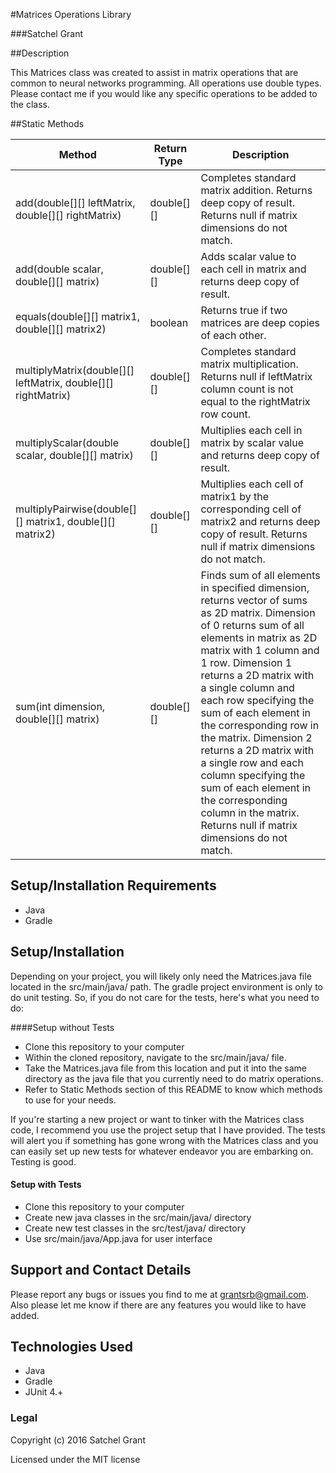 #Matrices Operations Library

###Satchel Grant

##Description

This Matrices class was created to assist in matrix operations that are common to neural networks programming. All operations use double types. Please contact me if you would like any specific operations to be added to the class.

##Static Methods

Method | Return Type | Description
---------------|-------|--------
add(double[][] leftMatrix, double[][] rightMatrix) | double[][] | Completes standard matrix addition. Returns deep copy of result. Returns null if matrix dimensions do not match.
add(double scalar, double[][] matrix) | double[][] | Adds scalar value to each cell in matrix and returns deep copy of result.
equals(double[][] matrix1, double[][] matrix2) | boolean | Returns true if two matrices are deep copies of each other.
multiplyMatrix(double[][] leftMatrix, double[][] rightMatrix) | double[][] | Completes standard matrix multiplication. Returns null if leftMatrix column count is not equal to the rightMatrix row count.
multiplyScalar(double scalar, double[][] matrix) | double[][] | Multiplies each cell in matrix by scalar value and returns deep copy of result.
multiplyPairwise(double[][] matrix1, double[][] matrix2) | double[][] | Multiplies each cell of matrix1 by the corresponding cell of matrix2 and returns deep copy of result. Returns null if matrix dimensions do not match.
sum(int dimension, double[][] matrix) | double[][] | Finds sum of all elements in specified dimension, returns vector of sums as 2D matrix. Dimension of 0 returns sum of all elements in matrix as 2D matrix with 1 column and 1 row. Dimension 1 returns a 2D matrix with a single column and each row specifying the sum of each element in the corresponding row in the matrix. Dimension 2 returns a 2D matrix with a single row and each column specifying the sum of each element in the corresponding column in the matrix. Returns null if matrix dimensions do not match.


## Setup/Installation Requirements ##
* Java
* Gradle

## Setup/Installation ##
Depending on your project, you will likely only need the Matrices.java file located in the src/main/java/ path. The gradle project environment is only to do unit testing. So, if you do not care for the tests, here's what you need to do:

####Setup without Tests
* Clone this repository to your computer
* Within the cloned repository, navigate to the src/main/java/ file.
* Take the Matrices.java file from this location and put it into the same directory as the java file that you currently need to do matrix operations.
* Refer to Static Methods section of this README to know which methods to use for your needs.


If you're starting a new project or want to tinker with the Matrices class code, I recommend you use the project setup that I have provided. The tests will alert you if something has gone wrong with the Matrices class and you can easily set up new tests for whatever endeavor you are embarking on. Testing is good.

#### Setup with Tests
* Clone this repository to your computer
* Create new java classes in the src/main/java/ directory
* Create new test classes in the src/test/java/ directory
* Use src/main/java/App.java for user interface


## Support and Contact Details ##

Please report any bugs or issues you find to me at grantsrb@gmail.com. Also please let me know if there are any features you would like to have added.

## Technologies Used
* Java
* Gradle
* JUnit 4.+

### Legal

Copyright (c) 2016 Satchel Grant

Licensed under the MIT license
